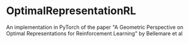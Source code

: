# OptimalRepresentationRL
An implementation in PyTorch of the paper "A Geometric Perspective on Optimal Representations for Reinforcement Learning" by Bellemare et al
